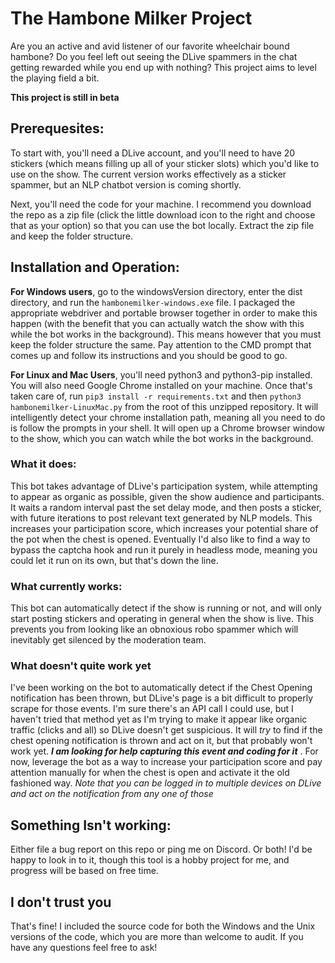 # The Hambone Milker Project

Are you an active and avid listener of our favorite wheelchair bound hambone? Do you feel left out seeing the DLive spammers in the chat getting rewarded while you end up with nothing? This project aims to level the playing field a bit.

**This project is still in beta**

## Prerequesites:
To start with, you'll need a DLive account, and you'll need to have 20 stickers (which means filling up all of your sticker slots) which you'd like to use on the show. The current version works effectively as a sticker spammer, but an NLP chatbot version is coming shortly.

Next, you'll need the code for your machine. I recommend you download the repo as a zip file (click the little download icon to the right and choose that as your option) so that you can use the bot locally. Extract the zip file and keep the folder structure.

## Installation and Operation:
**For Windows users**, go to the windowsVersion directory, enter the dist directory, and run the `hambonemilker-windows.exe` file. I packaged the appropriate webdriver and portable browser together in order to make this happen (with the benefit that you can actually watch the show with this while the bot works in the background). This means however that you must keep the folder structure the same. Pay attention to the CMD prompt that comes up and follow its instructions and you should be good to go.

**For Linux and Mac Users**, you'll need python3 and python3-pip installed. You will also need Google Chrome installed on your machine. Once that's taken care of, run
 `pip3 install -r requirements.txt`
and then
`python3 hambonemilker-LinuxMac.py`
from the root of this unzipped repository. It will intelligently detect your chrome installation path, meaning all you need to do is follow the prompts in your shell. It will open up a Chrome browser window to the show, which you can watch while the bot works in the background.

### What it does:
This bot takes advantage of DLive's participation system, while attempting to appear as organic as possible, given the show audience and participants. It waits a random interval past the set delay mode, and then posts a sticker, with future iterations to post relevant text generated by NLP models. This increases your participation score, which increases your potential share of the pot when the chest is opened. Eventually I'd also like to find a way to bypass the captcha hook and run it purely in headless mode, meaning you could let it run on its own, but that's down the line.

### What currently works:
This bot can automatically detect if the show is running or not, and will only start posting stickers and operating in general when the show is live. This prevents you from looking like an obnoxious robo spammer which will inevitably get silenced by the moderation team.
### What doesn't quite work yet
I've been working on the bot to automatically detect if the Chest Opening notification has been thrown, but DLive's page is a bit difficult to properly scrape for those events. I'm sure there's an API call I could use, but I haven't tried that method yet as I'm trying to make it appear like organic traffic (clicks and all) so DLive doesn't get suspicious. It will _try_ to find if the chest opening notification is thrown and act on it, but that probably won't work yet. ***I am looking for help capturing this event and coding for it*** . For now, leverage the bot as a way to increase your participation score and pay attention manually for when the chest is open and activate it the old fashioned way. *Note that you can be logged in to multiple devices on DLive and act on the notification from any one of those*

## Something Isn't working:
Either file a bug report on this repo or ping me on Discord. Or both! I'd be happy to look in to it, though this tool is a hobby project for me, and progress will be based on free time.

## I don't trust you
That's fine! I included the source code for both the Windows and the Unix versions of the code, which you are more than welcome to audit. If you have any questions feel free to ask!
